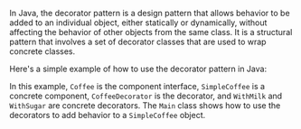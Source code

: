 In Java, the decorator pattern is a design pattern that allows behavior to be added to an individual object, either statically or dynamically, without affecting the behavior of other objects from the same class. It is a structural pattern that involves a set of decorator classes that are used to wrap concrete classes.

Here's a simple example of how to use the decorator pattern in Java:

In this example, `Coffee` is the component interface, `SimpleCoffee` is a concrete component, `CoffeeDecorator` is the decorator, and `WithMilk` and `WithSugar` are concrete decorators. The `Main` class shows how to use the decorators to add behavior to a `SimpleCoffee` object.